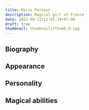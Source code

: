 ```yaml
---
title: Marie Pasteur
description: Magical girl of France
date: 2022-09-11T22:01:34+07:00
draft: true
thumbnail: thumbnails/thumb_0.jpg
---
```


## Biography

## Appearance

## Personality

## Magical abilities

